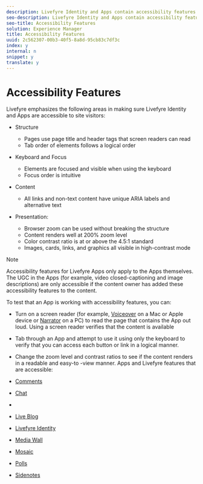 ```yaml
---
description: Livefyre Identity and Apps contain accessibility features to allow all site visitors to interact with content, including those who may use screen readers and other assistive devices.
seo-description: Livefyre Identity and Apps contain accessibility features to allow all site visitors to interact with content, including those who may use screen readers and other assistive devices.
seo-title: Accessibility Features
solution: Experience Manager
title: Accessibility Features
uuid: 2c562307-00b3-40f5-8a8d-95cb83c7df3c
index: y
internal: n
snippet: y
translate: y
---
```


# Accessibility Features

Livefyre emphasizes the following areas in making sure Livefyre Identity and Apps are accessible to site visitors:

* Structure
    * Pages use page title and header tags that screen readers can read
    * Tab order of elements follows a logical order


* Keyboard and Focus
    * Elements are focused and visible when using the keyboard
    * Focus order is intuitive

* Content
    * All links and non-text content have unique ARIA labels and alternative text

* Presentation:

    * Browser zoom can be used without breaking the structure
    * Content renders well at 200% zoom level
    * Color contrast ratio is at or above the 4.5:1 standard
    * Images, cards, links, and graphics all visible in high-contrast mode


>[!NOTE]
>
>Accessibility features for Livefyre Apps only apply to the Apps themselves. The UGC in the Apps (for example, video closed-captioning and image descriptions) are only accessible if the content owner has added these accessibility features to the content.

To test that an App is working with accessibility features, you can:

* Turn on a screen reader (for example, [ Voiceover](https://www.apple.com/accessibility/mac/vision/) on a Mac or Apple device or [ Narrator](https://www.microsoft.com/en-us/accessibility/windows) on a PC) to read the page that contains the App out loud. Using a screen reader verifies that the content is available
* Tab through an App and attempt to use it using only the keyboard to verify that you can access each button or link in a logical manner.
* Change the zoom level and contrast ratios to see if the content renders in a readable and easy-to -view manner.
Apps and Livefyre features that are accessible:

* [ Comments](c_comments_app.md#c_comments_app)
* [ Chat](c_chat_app/c_chat_app.md#c_chat_app)
* [](c_filmstrip_app/c_filmstrip_app.md#concept_jpc_n2j_jbb)
* [ Live Blog](c_liveblog_app/c_liveblog_app.md#c_liveblog_app)
* [ Livefyre Identity ](c_about_identity_integration.md#t_about_identity_integration)
* [ Media Wall](c_media_wall_app/c_media_wall_app.md#c_media_wall_app)
* [ Mosaic](c_mosaic_app/c_mosaic_app.md#c_mosaic_app)
* [ Polls](c_polls_app/c_polls_app.md#c_polls_app)
* [ Sidenotes](c_sidenotes_app/c_sidenotes_app.md#c_sidenotes_app)
